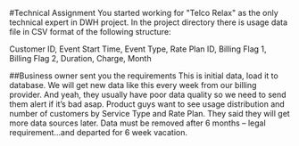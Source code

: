 #Technical Assignment
You started working for "Telco Relax" as the only technical expert in DWH project.
In the project directory there is usage data file in CSV format of the following structure:

Customer ID, Event Start Time, Event Type, Rate Plan ID, 
Billing Flag 1, Billing Flag 2, Duration, Charge, Month

##Business owner sent you the requirements
This is initial data, load it to database. We will get new data like this every week from our billing provider. And yeah, they usually have poor data quality so we need to send them alert if it’s bad asap.
Product guys want to see usage distribution and number of customers by Service Type and Rate Plan. 
They said they will get more data sources later. Data must be removed after 6 months – legal requirement...and departed for 6 week vacation.
